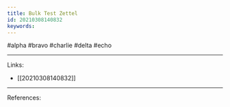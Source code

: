 ```yaml
---
title: Bulk Test Zettel
id: 20210308140832
keywords:
---
```

#alpha #bravo #charlie #delta #echo

---
Links:

- [[20210308140832]]

---
References:
